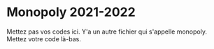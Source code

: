# Monopoly 2021-2022

Mettez pas vos codes ici.
Y'a un autre fichier qui s'appelle monopoly.
Mettez votre code là-bas.
